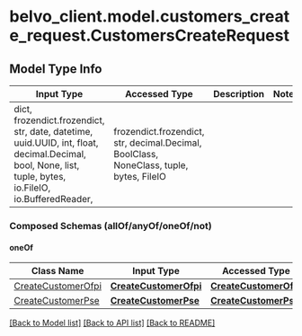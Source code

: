 # belvo_client.model.customers_create_request.CustomersCreateRequest

## Model Type Info
Input Type | Accessed Type | Description | Notes
------------ | ------------- | ------------- | -------------
dict, frozendict.frozendict, str, date, datetime, uuid.UUID, int, float, decimal.Decimal, bool, None, list, tuple, bytes, io.FileIO, io.BufferedReader,  | frozendict.frozendict, str, decimal.Decimal, BoolClass, NoneClass, tuple, bytes, FileIO |  | 

### Composed Schemas (allOf/anyOf/oneOf/not)
#### oneOf
Class Name | Input Type | Accessed Type | Description | Notes
------------- | ------------- | ------------- | ------------- | -------------
[CreateCustomerOfpi](CreateCustomerOfpi.md) | [**CreateCustomerOfpi**](CreateCustomerOfpi.md) | [**CreateCustomerOfpi**](CreateCustomerOfpi.md) |  | 
[CreateCustomerPse](CreateCustomerPse.md) | [**CreateCustomerPse**](CreateCustomerPse.md) | [**CreateCustomerPse**](CreateCustomerPse.md) |  | 

[[Back to Model list]](../../README.md#documentation-for-models) [[Back to API list]](../../README.md#documentation-for-api-endpoints) [[Back to README]](../../README.md)

